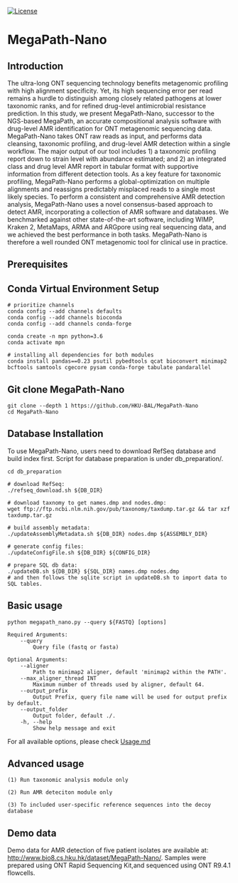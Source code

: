 [![License](https://img.shields.io/badge/License-BSD%203--Clause-blue.svg)](https://opensource.org/licenses/BSD-3-Clause)

# MegaPath-Nano

## Introduction

The ultra-long ONT sequencing technology benefits metagenomic profiling with high alignment specificity. Yet, its high sequencing error per read remains a hurdle to distinguish among closely related pathogens at lower taxonomic ranks, and for refined drug-level antimicrobial resistance prediction. In this study, we present MegaPath-Nano, successor to the NGS-based MegaPath, an accurate compositional analysis software with drug-level AMR identification for ONT metagenomic sequencing data. MegaPath-Nano takes ONT raw reads as input, and performs  data cleansing, taxonomic profiling, and drug-level AMR detection within a single workflow. The major output of our tool includes 1) a taxonomic profiling report down to strain level with abundance estimated; and 2) an integrated class and drug level AMR report in tabular format with supportive information from different detection tools. As a key feature for taxonomic profiling, MegaPath-Nano performs a global-optimization on multiple alignments and reassigns predictably misplaced reads to a single most likely species. To perform a consistent and comprehensive AMR detection analysis, MegaPath-Nano uses a novel consensus-based approach to detect AMR, incorporating a collection of AMR software and databases. We benchmarked against other state-of-the-art software, including WIMP, Kraken 2, MetaMaps, ARMA and ARGpore using real sequencing data, and we achieved the best performance in both tasks. MegaPath-Nano is therefore a well rounded ONT metagenomic tool for clinical use in practice.

## Prerequisites

## Conda Virtual Environment Setup
```
# prioritize channels
conda config --add channels defaults
conda config --add channels bioconda
conda config --add channels conda-forge

conda create -n mpn python=3.6
conda activate mpn

# installing all dependencies for both modules
conda install pandas==0.23 psutil pybedtools qcat bioconvert minimap2 bcftools samtools cgecore pysam conda-forge tabulate pandarallel

```

## Git clone MegaPath-Nano
```
git clone --depth 1 https://github.com/HKU-BAL/MegaPath-Nano
cd MegaPath-Nano
```

## Database Installation
To use MegaPath-Nano, users need to download RefSeq database and build index first. Script for database preparation is under db_preparation/.
```
cd db_preparation

# download RefSeq:
./refseq_download.sh ${DB_DIR}

# download taxnomy to get names.dmp and nodes.dmp:
wget ftp://ftp.ncbi.nlm.nih.gov/pub/taxonomy/taxdump.tar.gz && tar xzf taxdump.tar.gz

# build assembly metadata:
./updateAssemblyMetadata.sh ${DB_DIR} nodes.dmp ${ASSEMBLY_DIR}

# generate config files:
./updateConfigFile.sh ${DB_DIR} ${CONFIG_DIR}

# prepare SQL db data:
./updateDB.sh ${DB_DIR} ${SQL_DIR} names.dmp nodes.dmp
# and then follows the sqlite script in updateDB.sh to import data to SQL tables.
```
## Basic usage
```
python megapath_nano.py --query ${FASTQ} [options]

Required Arguments:
    --query
        Query file (fastq or fasta)

Optional Arguments:
    --aligner
        Path to minimap2 aligner, default 'minimap2 within the PATH'.
    --max_aligner_thread INT
        Maximum number of threads used by aligner, default 64.
    --output_prefix
        Output Prefix, query file name will be used for output prefix by default.
    --output_folder
        Output folder, default ./.
    -h, --help
        Show help message and exit
```
For all available options, please check [Usage.md](docs/Usage.md)


## Advanced usage
```
(1) Run taxonomic analysis module only

(2) Run AMR deteciton module only

(3) To included user-specific reference sequences into the decoy database
```

## Demo data

Demo data for AMR detection of five patient isolates are available at:
http://www.bio8.cs.hku.hk/dataset/MegaPath-Nano/.
Samples were prepared using ONT Rapid Sequencing Kit,and sequenced using ONT R9.4.1 flowcells.
